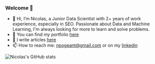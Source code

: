 ### Welcome 👋

- 👋 Hi, I’m Nicolas, a Junior Data Scientist with 2+ years of work experience, especially in SEO. Passionate about Data and Machine Learning, I'm always looking for more to learn and solve problems.
- 🔭 You can find my portfolio [here](npogeant.com)
- 🌱 I write articles [here](https://npogeant.medium.com/)
- 📫 How to reach me: npogeant@gmail.com or on my [linkedin](https://www.linkedin.com/in/nicolaspogeant/)

![Nicolas's GitHub stats](https://github-readme-stats.vercel.app/api?username=npogeant&show_icons=true&hide=contribs,prs)
